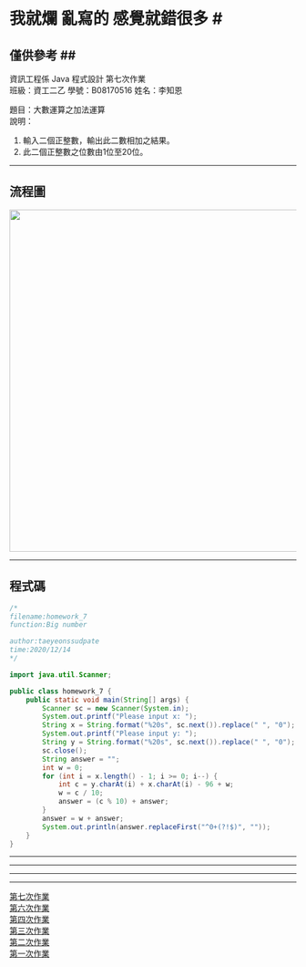 # 我就爛 亂寫的 感覺就錯很多 #<br>
## 僅供參考 ##<br>
資訊工程係  Java 程式設計  第七次作業<br>
班級：資工二乙 學號：B08170516   姓名：李知恩<br>

題目：大數運算之加法運算<br>
說明：<br>
  1. 輸入二個正整數，輸出此二數相加之結果。<br>
  2. 此二個正整數之位數由1位至20位。<br>

---

## 流程圖 #

<!-- ```flow
start=>start: 開始
13=>operation: 創建sc(scanner)
14=>inputoutput: Please input x:
15=>operation: 掃描數入變數套用$20s格式後空白轉乘0到x
16=>inputoutput: Please input y: 
17=>operation: 掃描數入變數套用$20s格式後空白轉乘0到y
18=>operation: String answer = ""
19=>operation: int w = 0
20=>condition: for (int i = x.length() - 1; i >= 0; i--) {
21=>operation: int c = y.charAt(i) + x.charAt(i) - 96 + w;
22=>operation: w = c / 10
23=>operation: answer = (c % 10) + answer;
25=>operation: answer = w + answer;
26=>inputoutput: answer.replaceFirst("^0+(?!$)", "")
end=>end: 結束
start->13->14->15->16->17->18->19->20(no)->25->26->end
20(yes)->21->22->25
``` -->

<img src="https://github.com/taeyeonssupdate/zerojudge/blob/master/images/homework_7_flowchart.png?raw=true" width="600">

---

## 程式碼 ##

```java
/*
filename:homework_7
function:Big number

author:taeyeonssudpate
time:2020/12/14
*/

import java.util.Scanner;

public class homework_7 {
    public static void main(String[] args) {
        Scanner sc = new Scanner(System.in);
        System.out.printf("Please input x: ");
        String x = String.format("%20s", sc.next()).replace(" ", "0");
        System.out.printf("Please input y: ");
        String y = String.format("%20s", sc.next()).replace(" ", "0");
        sc.close();
        String answer = "";
        int w = 0;
        for (int i = x.length() - 1; i >= 0; i--) {
            int c = y.charAt(i) + x.charAt(i) - 96 + w;
            w = c / 10;
            answer = (c % 10) + answer;
        }
        answer = w + answer;
        System.out.println(answer.replaceFirst("^0+(?!$)", ""));
    }
}
```

---
---
---
---

[第七次作業](https://github.com/taeyeonssupdate/zerojudge/blob/master/school/java/homework_7.md) <br>
[第六次作業](https://github.com/taeyeonssupdate/zerojudge/blob/master/school/java/homework_5.md) <br>
[第四次作業](https://github.com/taeyeonssupdate/zerojudge/blob/master/school/java/homework_4.md) <br>
[第三次作業](https://github.com/taeyeonssupdate/zerojudge/blob/master/school/java/homework_3/homework_3.md) <br>
[第二次作業](https://github.com/taeyeonssupdate/zerojudge/blob/master/school/java/homework_2.md) <br>
[第一次作業](https://github.com/taeyeonssupdate/zerojudge/blob/master/school/java/homework_1.md) <br>